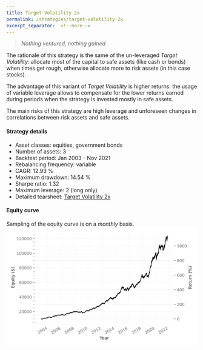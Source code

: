 ```yaml
---
title: Target Volatility 2x
permalink: /strategies/target-volatility-2x
excerpt_separator:  <!--more-->
---
```


> _Nothing ventured, nothing gained_

The rationale of this strategy is the same of the un-leveraged _Target Volatility_: allocate most of the capital to safe assets (like cash or bonds) when times get rough, otherwise allocate more to risk assets (in this case stocks).

The advantage of this variant of _Target Volatility_ is higher returns: the usage of variable leverage allows to compensate for the lower returns earned during periods when the strategy is invested mostly in safe assets.

The main risks of this strategy are high leverage and unforeseen changes in correlations between risk assets and safe assets.

#### Strategy details
* Asset classes: equities, government bonds
* Number of assets: 3
* Backtest period: Jan 2003 - Nov 2021
* Rebalancing frequency: variable
* CAGR: 12.93 %
* Maximum drawdown: 14.54 %
* Sharpe ratio: 1.32
* Maximum leverage: 2 (long only)
* Detailed tearsheet: [Target Volatility 2x](/tearsheets/TargetVolatility2x.html)

#### Equity curve
Sampling of the equity curve is on a _monthly_ basis.
![Target Volatility 2x](/images/TargetVolatility2x.svg)

